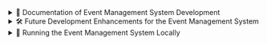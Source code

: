 <details>
<summary>📄 Documentation of Event Management System Development</summary>

## Overview

This document outlines the development of an Event Management System using Laravel, showcasing various features such as user registration, event creation, updating, and deletion. The system is designed to manage events efficiently while ensuring a smooth user experience. The implementation adheres to best practices in Laravel development, including the use of controllers, services, and request validation.

## Features Implemented

### 1. User Registration

The system allows users to register through a dedicated route. The registration process includes validation for required fields such as name, email, and password. The following features were implemented:

- **Validation**: Ensures that all required fields are filled out correctly, including checks for duplicate emails.
- **Database Interaction**: Successfully stores user information in the database upon registration.

### 2. Event Management

The core functionality of the system revolves around managing events. Users can create, update, delete, and view events. The following features were implemented:

#### a. Event Creation

- **Route**: A POST route (`/events`) is defined to handle event creation.
- **Validation**: The system validates event data, ensuring that required fields such as title, start time, and end time are provided.
- **Database Interaction**: Events are stored in the database with the associated user ID.

#### b. Event Updating

- **Route**: A PUT route (`/events/{id}`) is defined to handle event updates.
- **Authorization**: The system checks if the user is authorized to update the event using Laravel's Gate functionality.
- **Validation**: Similar to event creation, the update process includes validation for required fields and ensures that the end time is after the start time.
- **Database Interaction**: Updates the event details in the database.

#### c. Event Deletion

- **Route**: A DELETE route (`/events/{id}`) is defined to handle event deletion.
- **Authorization**: Ensures that only the owner of the event can delete it.
- **Database Interaction**: Removes the event from the database.

### 3. Event Listing

The system provides a view for users to see their upcoming and completed events. This feature includes:

- **Data Retrieval**: Fetches events associated with the authenticated user.
- **View Rendering**: Displays events in a user-friendly format.

### 4. Request Validation

Custom request classes (`EventStoreRequest` and `EventUpdateRequest`) were created to handle validation logic for event creation and updating. This approach keeps the controller clean and adheres to the Single Responsibility Principle.

### 5. Service Layer

A service class (`EventService`) was implemented to encapsulate the business logic related to event management. This includes methods for creating, updating, and retrieving events. This separation of concerns enhances code maintainability and testability.

### 6. Testing

Comprehensive feature tests were written to ensure the functionality of the application. The tests cover:

- User registration
- Event creation, updating, and deletion
- Validation rules for events
- Authorization checks

These tests utilize Laravel's built-in testing capabilities, ensuring that the application behaves as expected.

## Challenges Faced

During the development process, I encountered challenges related to:

- **Authorization Logic**: Implementing the authorization checks required a good understanding of Laravel's Gate and Policy features.
- **Validation**: Ensuring that all validation rules were correctly applied and that appropriate error messages were returned to the user.

## Limitations

It is important to note that the offline data saving functionality was not implemented in this version of the application. The focus was primarily on online event management, ensuring that all data interactions occur in real-time with the database.

</details>

<details>
<summary>🛠️ Future Development Enhancements for the Event Management System</summary>

## Introduction

As the Event Management System continues to evolve, there are several enhancements that can be implemented to improve debugging, performance, and overall user experience. This document outlines the potential integration of Laravel Telescope for debugging, Laravel Horizon for managing job queues, and Redis for caching to optimize query performance.

## 1. Integrating Laravel Telescope for Debugging

### Overview

Laravel Telescope is an elegant debug assistant for Laravel applications. It provides insights into requests, exceptions, database queries, and more, making it easier to monitor and debug applications during development.

### Benefits

- **Real-time Monitoring**: Telescope allows developers to monitor requests and responses in real-time, providing immediate feedback on application performance.
- **Detailed Insights**: It offers detailed information about database queries, cache operations, and scheduled tasks, helping identify bottlenecks and optimize performance.
- **Error Tracking**: Telescope captures exceptions and logs them, making it easier to debug issues as they arise.

### Implementation Steps

1. Install Telescope via Composer:
   ```
   composer require laravel/telescope
   ```

2. Publish the Telescope configuration:
   ```
   php artisan telescope:install
   ```

3. Run the migrations to create the necessary tables:
   ```
   php artisan migrate
   ```

4. Configure Telescope in the `config/telescope.php` file to suit the application's needs.

5. Access Telescope through the `/telescope` route to monitor application performance and debug issues.

## 2. Implementing Laravel Horizon for Job Queue Management

### Overview

Laravel Horizon provides a beautiful dashboard and code-driven configuration for managing Laravel's job queues. It allows developers to monitor job processing in real-time and manage queues effectively.

### Benefits

- **Real-time Monitoring**: Horizon provides a dashboard to monitor job processing, including failed jobs, job throughput, and processing times.
- **Queue Management**: It allows for easy management of job queues, including prioritization and configuration of different queue connections.
- **Notifications**: Horizon can send notifications for failed jobs, ensuring that developers are alerted to issues promptly.

### Implementation Steps

1. Install Horizon via Composer:
   ```
   composer require laravel/horizon
   ```

2. Publish the Horizon configuration:
   ```
   php artisan horizon:install
   ```

3. Run the migrations to create the necessary tables:
   ```
   php artisan migrate
   ```

4. Configure Horizon in the `config/horizon.php` file to define the queues and their settings.

5. Start Horizon using the command:
   ```
   php artisan horizon
   ```

6. Access the Horizon dashboard through the `/horizon` route to monitor job processing.

## 3. Utilizing Redis for Caching

### Overview

Redis is an in-memory data structure store that can be used as a database, cache, and message broker. Integrating Redis into the Event Management System can significantly enhance performance by caching frequently accessed data.

### Benefits

- **Faster Query Performance**: Caching results in Redis reduces the need for repeated database queries, leading to faster response times.
- **Scalability**: Redis can handle a large number of requests, making it suitable for applications with high traffic.
- **Session Management**: Redis can be used to manage user sessions efficiently, improving the overall user experience.

### Implementation Steps

1. Install the Redis PHP extension and the predis/predis package via Composer:
   ```
   composer require predis/predis
   ```

2. Configure the Redis connection in the `config/database.php` file.

3. Use Redis for caching by implementing the `Cache` facade in the application:
   ```php
   use Illuminate\Support\Facades\Cache;

   // Caching an event query
   $events = Cache::remember('events', 60, function () {
       return Event::all();
   });
   ```

4. Monitor Redis performance and adjust caching strategies as needed to optimize application performance.

## Conclusion

By integrating Laravel Telescope, Horizon, and Redis into the Event Management System, we can significantly enhance debugging capabilities, improve job queue management, and optimize query performance. These enhancements will lead to a more robust and efficient application, ultimately providing a better experience for users and developers alike.

</details>


<details>
<summary>🎸 Running the Event Management System Locally</summary>

# Running the Event Management System Locally

To run the Event Management System locally, follow these steps to set up your environment, configure the database, and run the application. This guide assumes you have PHP, Composer, and a web server (like Apache or Nginx) installed on your machine.

## Prerequisites

1. **PHP**: Ensure you have PHP 8.0 or higher installed.
2. **Composer**: Make sure Composer is installed for managing PHP dependencies.
3. **Database**: You should have MySQL or another compatible database server running.
4. **SMTP Email**: Set up SMTP email for testing using Mailtrap.

To set up SMTP email for testing, we will use Mailtrap, a service that allows you to test email sending without actually sending emails to real addresses.

- **Create a Mailtrap Account**: Go to [Mailtrap](https://mailtrap.io/) and sign up for a free account.

- **Get SMTP Credentials**: Once you have created an account, navigate to the "Inboxes" section and find the SMTP settings. You will need the following credentials:
   - `MAIL_HOST`
   - `MAIL_PORT`
   - `MAIL_USERNAME`
   - `MAIL_PASSWORD`

## Step 1: Clone the Repository

Clone the repository to your local machine:

```bash
git clone <repository-url>
cd <repository-directory>
```

## Step 2: Install Dependencies

Run the following command to install the required PHP packages:

```bash
composer install
```

## Step 3: Set Up the Environment File

1. Copy the `.env.example` file to create your `.env` file:

```bash
cp .env.example .env
```

2. Open the `.env` file in a text editor and configure the database settings. Set the `DB_DATABASE`, `DB_USERNAME`, and `DB_PASSWORD` to match your local database configuration. For example:

```
DB_CONNECTION=mysql
DB_HOST=127.0.0.1
DB_PORT=3306
DB_DATABASE=your_test_database_name
DB_USERNAME=your_database_username
DB_PASSWORD=your_database_password
```

Now, you can run the application and test the email sending functionality using Mailtrap.

```
MAIL_MAILER=smtp
MAIL_HOST=sandbox.smtp.mailtrap.io
MAIL_PORT=
MAIL_USERNAME=
MAIL_PASSWORD=
```

## Step 4: Create the Test Database

1. Log in to your MySQL server:

```bash
mysql -u your_database_username -p
```

2. Create a new database for testing:

```sql
CREATE DATABASE your_test_database_name;
```

3. Exit the MySQL prompt:

```sql
EXIT;
```

## Step 5: Generate Application Key

Run the following command to generate the application key:

```bash
php artisan key:generate
```

## Step 6: Run Migrations

Run the migrations to create the necessary tables in your database:

```bash
php artisan migrate
```

## Step 7: Seed the Database (Optional)

If you have seeders set up and want to populate your database with initial data, run:

```bash
php artisan db:seed
```

## Step 8: Start the Local Development Server

You can start the built-in PHP development server using the following command:

```bash
php artisan serve
```

This will start the server at `http://localhost:8000` by default.

## Step 9: Run Tests

To run the tests and ensure everything is functioning correctly, use the following command:

```bash
php artisan test
```

This will execute all the tests defined in your application.

## Conclusion

You should now have the Event Management System running locally. You can access the application in your web browser at `http://localhost:8000`. Make sure to test the various functionalities, including user registration, event creation, updating, and deletion, to ensure everything is working as expected.

</details>
